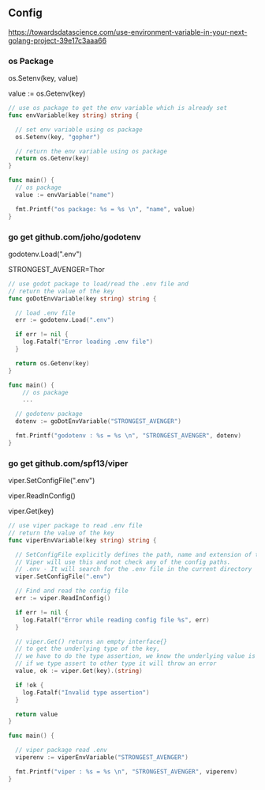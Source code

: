 ## Config

https://towardsdatascience.com/use-environment-variable-in-your-next-golang-project-39e17c3aaa66

### os Package

os.Setenv(key, value)

value := os.Getenv(key)

```go
// use os package to get the env variable which is already set
func envVariable(key string) string {

  // set env variable using os package
  os.Setenv(key, "gopher")

  // return the env variable using os package
  return os.Getenv(key)
}

func main() {
  // os package
  value := envVariable("name")

  fmt.Printf("os package: %s = %s \n", "name", value)
}
```

### go get github.com/joho/godotenv

godotenv.Load(".env")

STRONGEST_AVENGER=Thor

```go
// use godot package to load/read the .env file and
// return the value of the key
func goDotEnvVariable(key string) string {

  // load .env file
  err := godotenv.Load(".env")

  if err != nil {
    log.Fatalf("Error loading .env file")
  }

  return os.Getenv(key)
}

func main() {
    // os package
    ... 

  // godotenv package
  dotenv := goDotEnvVariable("STRONGEST_AVENGER")

  fmt.Printf("godotenv : %s = %s \n", "STRONGEST_AVENGER", dotenv)
}
```

### go get github.com/spf13/viper

viper.SetConfigFile(".env")

viper.ReadInConfig()

viper.Get(key)


```go
// use viper package to read .env file
// return the value of the key
func viperEnvVariable(key string) string {

  // SetConfigFile explicitly defines the path, name and extension of the config file.
  // Viper will use this and not check any of the config paths.
  // .env - It will search for the .env file in the current directory
  viper.SetConfigFile(".env")

  // Find and read the config file
  err := viper.ReadInConfig()

  if err != nil {
    log.Fatalf("Error while reading config file %s", err)
  }

  // viper.Get() returns an empty interface{}
  // to get the underlying type of the key,
  // we have to do the type assertion, we know the underlying value is string
  // if we type assert to other type it will throw an error
  value, ok := viper.Get(key).(string)

  if !ok {
    log.Fatalf("Invalid type assertion")
  }

  return value
}

func main() {

  // viper package read .env
  viperenv := viperEnvVariable("STRONGEST_AVENGER")

  fmt.Printf("viper : %s = %s \n", "STRONGEST_AVENGER", viperenv)
}
```